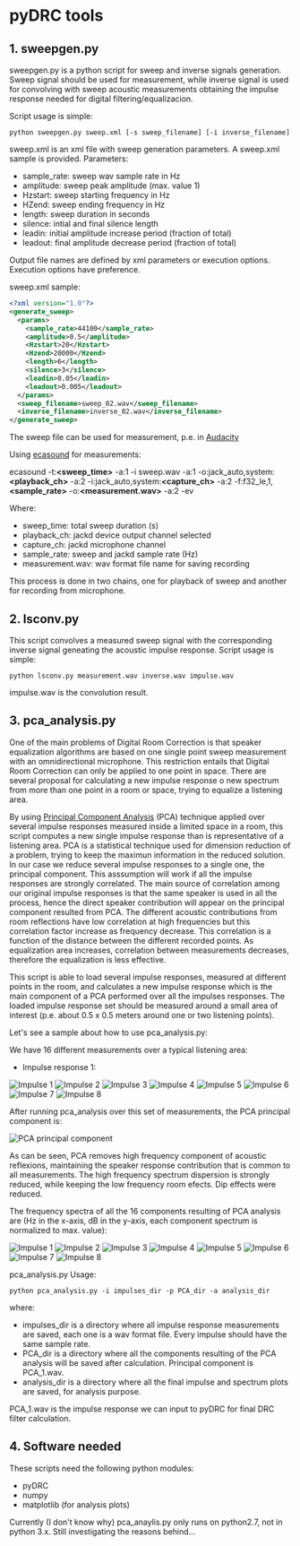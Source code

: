  # pyDRC tools
 
 ## 1. sweepgen.py
 
sweepgen.py is a python script for sweep and inverse signals generation. Sweep signal should be used for measurement, while inverse signal is used for convolving with sweep acoustic measurements obtaining the impulse response needed for digital filtering/equalizacion.
 
 Script usage is simple:
 
 `python sweepgen.py sweep.xml [-s sweep_filename] [-i inverse_filename]`

sweep.xml is an xml file with sweep generation parameters. A sweep.xml sample is provided. Parameters:

- sample_rate: sweep wav sample rate in Hz
- amplitude: sweep peak amplitude (max. value 1)
- Hzstart: sweep starting frequency in Hz
- HZend: sweep ending frequency in Hz
- length: sweep duration in seconds
- silence: intial and final silence length
- leadin: initial amplitude increase period (fraction of total)
- leadout: final amplitude decrease period (fraction of total)

Output file names are defined by xml parameters or execution options. Execution options have preference.

sweep.xml sample:

```xml
<?xml version="1.0"?>
<generate_sweep>
  <params>
    <sample_rate>44100</sample_rate>
    <amplitude>0.5</amplitude>
    <Hzstart>20</Hzstart>
    <Hzend>20000</Hzend>
    <length>6</length>
    <silence>3</silence>
    <leadin>0.05</leadin>
    <leadout>0.005</leadout>
  </params>
  <sweep_filename>sweep_02.wav</sweep_filename>
  <inverse_filename>inverse_02.wav</inverse_filename>
</generate_sweep>
```

The sweep file can be used for measurement, p.e. in [Audacity](https://www.audacityteam.org/)

Using [ecasound](https://ecasound.seul.org/) for measurements:

ecasound -t:**<sweep_time>** -a:1 -i sweep.wav -a:1 -o:jack_auto,system:**<playback_ch>** -a:2 -i:jack_auto,system:**<capture_ch>** -a:2 -f:f32_le,1,**<sample_rate>** -o:**<measurement.wav>** -a:2 -ev

Where:
 - sweep_time: total sweep duration (s)
 - playback_ch: jackd device output channel selected
 - capture_ch: jackd microphone channel
 - sample_rate: sweep and jackd sample rate (Hz)
 - measurement.wav: wav format file name for saving recording
 
 This process is done in two chains, one for playback of sweep and another for recording from microphone.

## 2. lsconv.py

This script convolves a measured sweep signal with the corresponding inverse signal geneating the acoustic impulse response. Script usage is simple:

`python lsconv.py measurement.wav inverse.wav impulse.wav`

impulse.wav is the convolution result.

## 3. pca_analysis.py

One of the main problems of Digital Room Correction is that speaker equalization algorithms are based on one single point sweep measurement with an omnidirectional microphone. This restriction entails that Digital Room Correction can only be applied to one point in space. There are several proposal for calculating a new impulse response o new spectrum from more than one point in a room or space, trying to equalize a listening area. 

By using [Principal Component Analysis](https://en.wikipedia.org/wiki/Principal_component_analysis) (PCA) technique applied over several impulse responses measured inside a limited space in a room, this script computes a new single impulse response than is representative of a listening area. PCA is a statistical technique used for dimension reduction of a problem, trying to keep the maximun information in the reduced solution. In our case we reduce several impulse responses to a single one, the principal component. This asssumption will work if all the impulse responses are strongly correlated. The main source of correlation among our original impulse responses is that the same speaker is used in all the process, hence the direct speaker contribution will appear on the principal component resulted from PCA. The different acoustic contributions from room reflections have low correlation at high frequencies but this correlation factor increase as frequency decrease. This correlation is a function of the distance between the different recorded points. As equalization area increases, correlation between measurements decreases, therefore the equalization is less effective. 

This script is able to load several impulse responses, measured at different points in the room, and calculates a new impulse response which is the main component of a PCA performed over all the impulses responses. The loaded impulse response set should be measured around a small area of interest (p.e. about 0.5 x 0.5 meters around one or two listening points). 

Let's see a sample about how to use pca_analysis.py:

We have 16 different measurements over a typical listening area:

- Impulse response 1:

![Impulse 1](aux_plots/no_eq_left/impulse_spectrum_0.png) ![Impulse 2](aux_plots/no_eq_left/impulse_spectrum_1.png) 
![Impulse 3](aux_plots/no_eq_left/impulse_spectrum_2.png) ![Impulse 4](aux_plots/no_eq_left/impulse_spectrum_3.png) 
![Impulse 5](aux_plots/no_eq_left/impulse_spectrum_4.png) ![Impulse 6](aux_plots/no_eq_left/impulse_spectrum_5.png) 
![Impulse 7](aux_plots/no_eq_left/impulse_spectrum_6.png) ![Impulse 8](aux_plots/no_eq_left/impulse_spectrum_7.png) 

After running pca_analysis over this set of measurements, the PCA principal component is:

![PCA principal component](saux_plots/no_eq_left/Spectrum_PCA_principal.png)

As can be seen, PCA removes high frequency component of acoustic reflexions, maintaining the speaker response contribution that is common to all measurements. The high frequency spectrum dispersion is strongly reduced, while keeping the low frequency room efects. Dip effects were reduced.

The frequency spectra of all the 16 components resulting of PCA analysis are (Hz in the x-axis, dB in the y-axis, each component spectrum is normalized to max. value):

![Impulse 1](aux_plots/no_eq_left/PCA_spectrum_0.png)
![Impulse 2](aux_plots/no_eq_left/PCA_spectrum_1.png)
![Impulse 3](aux_plots/no_eq_left/PCA_spectrum_2.png)
![Impulse 4](aux_plots/no_eq_left/PCA_spectrum_3.png)
![Impulse 5](aux_plots/no_eq_left/PCA_spectrum_4.png)
![Impulse 6](aux_plots/no_eq_left/PCA_spectrum_5.png)
![Impulse 7](aux_plots/no_eq_left/PCA_spectrum_6.png)
![Impulse 8](aux_plots/no_eq_left/PCA_spectrum_7.png)

pca_analysis.py Usage:

`python pca_analysis.py -i impulses_dir -p PCA_dir -a analysis_dir`

where:
- impulses_dir is a directory where all impulse response measurements are saved, each one is a wav format file. Every impulse should have the same sample rate.
- PCA_dir is a directory where all the components resulting of the PCA analysis will be saved after calculation. Principal component is PCA_1.wav. 
- analysis_dir is a directory where all the final impulse and spectrum plots are saved, for analysis purpose.

PCA_1.wav is the impulse response we can input to pyDRC for final DRC filter calculation.

## 4. Software needed

These scripts need the following python modules:

- pyDRC 
- numpy
- matplotlib (for analysis plots)

Currently (I don't know why) pca_anaylis.py only runs on python2.7, not in python 3.x. Still investigating the reasons behind...


